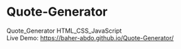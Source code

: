 # Quote-Generator
Quote_Generator HTML_CSS_JavaScript <br>
Live Demo: https://baher-abdo.github.io/Quote-Generator/
